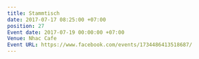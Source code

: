 ```yaml
---
title: Stammtisch
date: 2017-07-17 08:25:00 +07:00
position: 27
Event date: 2017-07-19 00:00:00 +07:00
Venue: Nhac Cafe
Event URL: https://www.facebook.com/events/1734486413518687/
---
```


